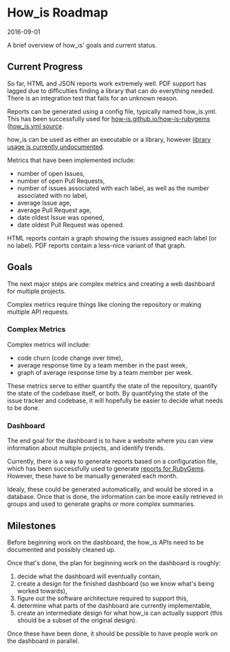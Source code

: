 # How_is Roadmap

2016-09-01

A brief overview of how_is' goals and current status.

## Current Progress

So far, HTML and JSON reports work extremely well. PDF support has lagged
due to difficulties finding a library that can do everything needed.
There is an integration test that fails for an unknown reason.

Reports can be generated using a config file, typically named
how_is.yml. This has been successfully used for
[how-is.github.io/how-is-rubygems](https://how-is.github.io/how-is-rubygems/)
([how_is.yml source](https://github.com/how-is/how-is-rubygems/blob/gh-pages/how_is.yml).

how_is can be used as either an executable or a library, however
[library usage is currently undocumented](https://github.com/how-is/how_is/issues/45).

Metrics that have been implemented include:

* number of open Issues,
* number of open Pull Requests,
* number of issues associated with each label, as well as the number associated with no label,
* average Issue age,
* average Pull Request age,
* date oldest Issue was opened,
* date oldest Pull Request was opened.

HTML reports contain a graph showing the issues assigned each label (or no
label). PDF reports contain a less-nice variant of
that graph.

## Goals

The next major steps are complex metrics and creating a web
dashboard for multiple projects.

Complex metrics require things like cloning the repository or making multiple API requests.

### Complex Metrics

Complex metrics will include:

* code churn (code change over time),
* average response time by a team member in the past week,
* graph of average response time by a team member per week.

These metrics serve to either quantify the state of the repository, quantify the state of the codebase itself, or both. By quantifying the state of the issue tracker and codebase, it will hopefully be easier to decide what needs to be done.

### Dashboard

The end goal for the dashboard is to have a website where you can view
information about multiple projects, and identify trends.

Currently, there is a way to generate reports based on a configuration
file, which has been successfully used to generate [reports for RubyGems](https://how-is.github.io/how-is-rubygems/).
However, these have to be manually generated each month.

Idealy, these could be generated automatically, and would be stored in a
database. Once that is done, the information can be more easily retrieved
in groups and used to generate graphs or more complex summaries.

## Milestones

Before beginning work on the dashboard, the how_is APIs need to be
documented and possibly cleaned up.

Once that's done, the plan for beginning work on the dashboard is
roughly:

1. decide what the dashboard will eventually contain,
2. create a design for the finished dashboard (so we know what's being
  worked towards),
3. figure out the software architecture required to support this,
4. determine what parts of the dashboard are currently implementable,
5. create an intermediate design for what how_is can actually support
  (this should be a subset of the original design).

Once these have been done, it should be possible to have people work on
the dashboard in parallel.
